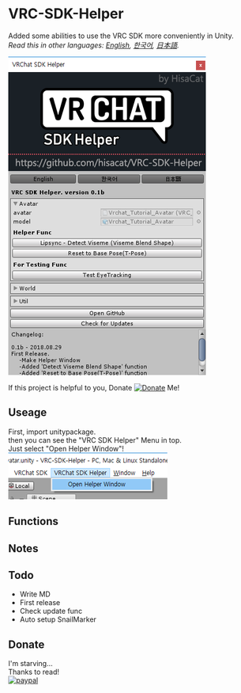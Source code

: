 VRC-SDK-Helper
============
Added some abilities to use the VRC SDK more conveniently in Unity.<br>
*Read this in other languages: [English](README.md), [한국어](README.ko.md), [日本語](README.ja.md).*

![](Media/WindowPreview.png)

If this project is helpful to you, Donate [![Donate](https://img.shields.io/badge/Donate-PayPal-green.svg)](https://www.paypal.com/cgi-bin/webscr?cmd=_s-xclick&hosted_button_id=VY9PA73VKC4ZS) Me!

##  Useage
First, import unitypackage.<br>
then you can see the "VRC SDK Helper" Menu in top.<br>
Just select "Open Helper Window"!<br>
![](Media/MenuItem.png)

## Functions

## Notes

## Todo
* Write MD
* First release
* Check update func
* Auto setup SnailMarker

## Donate
I'm starving…<br>
Thanks to read!<br>
[![paypal](https://www.paypalobjects.com/en_US/i/btn/btn_donateCC_LG.gif)](https://www.paypal.com/cgi-bin/webscr?cmd=_s-xclick&hosted_button_id=VY9PA73VKC4ZS)